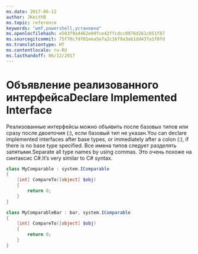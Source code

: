 ```yaml
---
ms.date: 2017-06-12
author: JKeithB
ms.topic: reference
keywords: "wmf,powershell,установка"
ms.openlocfilehash: e503f9a4462e94fce42ffcdcc0976d261c051f87
ms.sourcegitcommit: 75f70c7df01eea5e7a2c16f9a3ab1dd437a1f8fd
ms.translationtype: HT
ms.contentlocale: ru-RU
ms.lasthandoff: 06/12/2017
---
```

# <a name="declare-implemented-interface"></a><span data-ttu-id="43172-102">Объявление реализованного интерфейса</span><span class="sxs-lookup"><span data-stu-id="43172-102">Declare Implemented Interface</span></span>

<span data-ttu-id="43172-103">Реализованные интерфейсы можно объявить после базовых типов или сразу после двоеточия (:), если базовый тип не указан.</span><span class="sxs-lookup"><span data-stu-id="43172-103">You can declare implemented interfaces after base types, or immediately after a colon (:), if there is no base type specified.</span></span> <span data-ttu-id="43172-104">Все имена типов следует разделять запятыми.</span><span class="sxs-lookup"><span data-stu-id="43172-104">Separate all type names by using commas.</span></span> <span data-ttu-id="43172-105">Это очень похоже на синтаксис C#.</span><span class="sxs-lookup"><span data-stu-id="43172-105">It’s very similar to C# syntax.</span></span>

```PowerShell
class MyComparable : system.IComparable
{
    [int] CompareTo([object] $obj)
    {
        return 0;
    }
}

class MyComparableBar : bar, system.IComparable
{
    [int] CompareTo([object] $obj)
    {
        return 0;
    }
}
```

